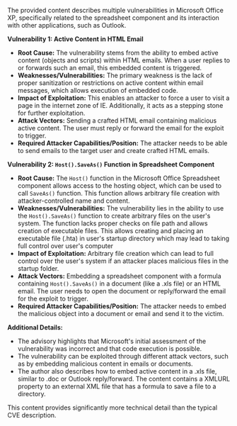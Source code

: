 The provided content describes multiple vulnerabilities in Microsoft Office XP, specifically related to the spreadsheet component and its interaction with other applications, such as Outlook.

**Vulnerability 1: Active Content in HTML Email**

*   **Root Cause:** The vulnerability stems from the ability to embed active content (objects and scripts) within HTML emails. When a user replies to or forwards such an email, this embedded content is triggered.
*   **Weaknesses/Vulnerabilities:**  The primary weakness is the lack of proper sanitization or restrictions on active content within email messages, which allows execution of embedded code.
*   **Impact of Exploitation:** This enables an attacker to force a user to visit a page in the internet zone of IE. Additionally, it acts as a stepping stone for further exploitation.
*   **Attack Vectors:** Sending a crafted HTML email containing malicious active content. The user must reply or forward the email for the exploit to trigger.
*   **Required Attacker Capabilities/Position:** The attacker needs to be able to send emails to the target user and create crafted HTML emails.

**Vulnerability 2: `Host().SaveAs()` Function in Spreadsheet Component**

*   **Root Cause:** The `Host()` function in the Microsoft Office Spreadsheet component allows access to the hosting object, which can be used to call `SaveAs()` function. This function allows arbitrary file creation with attacker-controlled name and content.
*   **Weaknesses/Vulnerabilities:** The vulnerability lies in the ability to use the `Host().SaveAs()` function to create arbitrary files on the user's system. The function lacks proper checks on file path and allows creation of executable files. This allows creating and placing an executable file (.hta) in user's startup directory which may lead to taking full control over user's computer
*   **Impact of Exploitation:** Arbitrary file creation which can lead to full control over the user's system if an attacker places malicious files in the startup folder.
*   **Attack Vectors:** Embedding a spreadsheet component with a formula containing `Host().SaveAs()` in a document (like a .xls file) or an HTML email. The user needs to open the document or reply/forward the email for the exploit to trigger.
*   **Required Attacker Capabilities/Position:** The attacker needs to embed the malicious object into a document or email and send it to the victim.

**Additional Details:**
*   The advisory highlights that Microsoft's initial assessment of the vulnerability was incorrect and that code execution is possible.
*   The vulnerability can be exploited through different attack vectors, such as by embedding malicious content in emails or documents.
*   The author also describes how to embed active content in a .xls file, similar to .doc or Outlook reply/forward. The content contains a XMLURL property to an external XML file that has a formula to save a file to a directory.

This content provides significantly more technical detail than the typical CVE description.